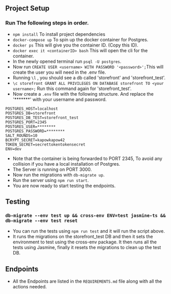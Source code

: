 ## Project Setup
### Run The following steps in order.
- `npm install` To install project dependencies
- `docker-compose up` To spin up the docker container for Postgres.
- `docker ps` This will give you the container ID. (Copy this ID).
- `docker exec it <containerID> bash` This will open the cli for the container.
- In the newly opened terminal run `psql -U postgres`.
- Now run `CREATE USER <username> WITH PASSWORD '<password>';`This will create the user you will need in the .env file.
- Running `\l` , you should see a db called 'storefront' and 'storefront_test'.
- `\c storefront GRANT ALL PRIVILEGES ON DATABASE storefront TO <your username>;` Run this command again for 'storefront_test'.
- Now create a `.env` file with the following structure. And replace the '*******' with your username and password.
```
POSTGRES_HOST=localhost
POSTGRES_DB=storefront
POSTGRES_DB_TEST=storefront_test
POSTGRES_PORT=2345
POSTGRES_USER=********
POSTGRES_PASSWORD=********
SALT_ROUNDS=10
BCRYPT_SECRET=kapowkapow42
TOKEN_SECRET=secrettokentokensecret
ENV=dev
```
- Note that the container is being forwarded to PORT 2345, To avoid any collision if you have a local installation of Postgres.
- The Server is running on PORT 3000.
- Now run the migrations with `db-migrate up`.
- Run the server using `npm run start`.
- You are now ready to start testing the endpoints.

## Testing
### `db-migrate --env test up && cross-env ENV=test jasmine-ts && db-migrate --env test reset`
- You can run the tests using `npm run test` and it will run the script above.
- It runs the migrations on the storefront_test DB  and then it sets the environment to test using the cross-env package. It then runs all the tests using Jasmine, finally it resets the migrations to clean up the test DB.

## Endpoints
- All the Endpoints are listed in the `REQUIREMENTS.md` file along with all the actions needed.